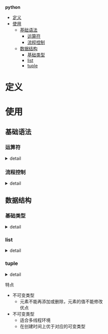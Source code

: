 **python**
- [定义](#定义)
- [使用](#使用)
  - [基础语法](#基础语法)
    - [运算符](#运算符)
    - [流程控制](#流程控制)
  - [数据结构](#数据结构)
    - [基础类型](#基础类型)
    - [list](#list)
    - [tuple](#tuple)

# 定义 #

# 使用 #
## 基础语法 ##
### 运算符 ###
<details>
<summary>detail</summary>

```
- 算术运算符  
  `+、-、*、/、//、%、**`
- 比较运算符  
  `>、>=、<、<=、==、!=`
- 逻辑运算符  
  `and、or、not`
- 位运算符  
  `&、｜、～、^、>>、<<`
- 成员运算符  
  `is、is not、in、not in`
- 赋值运算符  
  `=、:=`
```
</details>

### 流程控制 ###
<details>
<summary>detail</summary>

```
- 分支结构
  if condition :
  elif condition :
  else :

  match variable :  # python3.10
    case value :
    case _ :    
- 循环结构
  for value in list:
  while condition:
  
  continue 、break
  终止外层循环 使用变量标志
```
</details>

## 数据结构 ##
### 基础类型 ###
<details>
<summary>detail</summary>

```
print(0b100)            # 二进制整数
print(0o100)            # 八进制整数
print(100)              # 十进制整数
print(0x100)            # 十六进制整数
print(123.456)          # 数学写法
print(1.23456e2)        # 科学计数法
print('hello world')    # 字符串
print(True)             # bool
print(False)            # bool
```
</details>

### list ###
<details>
<summary>detail</summary>

```
- 定义
  - 字面量
    a = [1, 'a', True]
    b = a[start:end:stride] # 开始、结束、跨度
  - 生成式
    a = [i ** 2 for i in range(10)]
- 使用
  - append
  - insert
  - remove  # 删除第一个
  - pop
  - clear
  - index
  - count
  - sort
  - reverse
```
</details>

### tuple ###
<details>
<summary>detail</summary>

```
- 定义
  a = (1, 'a', True)
- 打包&解包
  a = 1, 'a', True, 100
  b, *c, d = a
- tuple & list互相转化
  fruit = ['apple', 'banana', 'orange']
  a = tuple(fruit)
  b = list(a)
```
</details>

特点  
- 不可变类型  
  - 元素不能再添加或删除，元素的值不能修改  
优点  
- 不可变类型  
  - 适合多线程环境  
  - 在创建时间上优于对应的可变类型  
